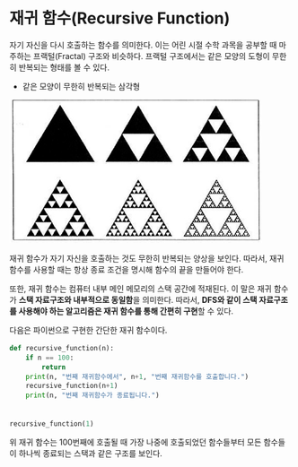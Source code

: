 # 재귀 함수(Recursive Function)

자기 자신을 다시 호출하는 함수를 의미한다. 이는 어린 시절 수학 과목을 공부할 때 마주하는 프랙털(Fractal) 구조와 비슷하다. 프랙털 구조에서는 같은 모양의 도형이 무한히 반복되는 형태를 볼 수 있다.

* 같은 모양이 무한히 반복되는 삼각형

![img](../image/ds_img/infinite_triangle.jpg)

재귀 함수가 자기 자신을 호출하는 것도 무한히 반복되는 양상을 보인다. 따라서, 재귀 함수를 사용할 때는 항상 종료 조건을 명시해 함수의 끝을 만들어야 한다.

또한, 재귀 함수는 컴퓨터 내부 메인 메모리의 스택 공간에 적재된다. 이 말은 재귀 함수가 **스택 자료구조와 내부적으로 동일함**을 의미한다. 따라서, **DFS와 같이 스택 자료구조를 사용해야 하는 알고리즘은 재귀 함수를 통해 간편히 구현**할 수 있다.

다음은 파이썬으로 구현한 간단한 재귀 함수이다.

```python
def recursive_function(n):
    if n == 100:
        return
    print(n, "번째 재귀함수에서", n+1, "번째 재귀함수를 호출합니다.")
    recursive_function(n+1)
    print(n, "번째 재귀함수가 종료됩니다.")


recursive_function(1)
```

위 재귀 함수는 100번째에 호출될 때 가장 나중에 호출되었던 함수들부터 모든 함수들이 하나씩 종료되는 스택과 같은 구조를 보인다.